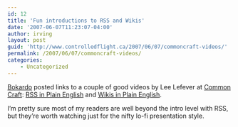 ```yaml
---
id: 12
title: 'Fun introductions to RSS and Wikis'
date: '2007-06-07T11:23:07-04:00'
author: irving
layout: post
guid: 'http://www.controlledflight.ca/2007/06/07/commoncraft-videos/'
permalink: /2007/06/07/commoncraft-videos/
categories:
    - Uncategorized
---
```


[Bokardo](http://bokardo.com/archives/two-great-videos-in-plain-english/) posted links to a couple of good videos by Lee Lefever at [Common Craft](http://www.commoncraft.com/): [RSS in Plain English](http://www.youtube.com/watch?v=0klgLsSxGsU&eurl=http%3A%2F%2Fbokardo%2Ecom%2Farchives%2Ftwo%2Dgreat%2Dvideos%2Din%2Dplain%2Denglish%2F) and [Wikis in Plain English](http://www.youtube.com/watch?v=-dnL00TdmLY).

I’m pretty sure most of my readers are well beyond the intro level with RSS, but they’re worth watching just for the nifty lo-fi presentation style.